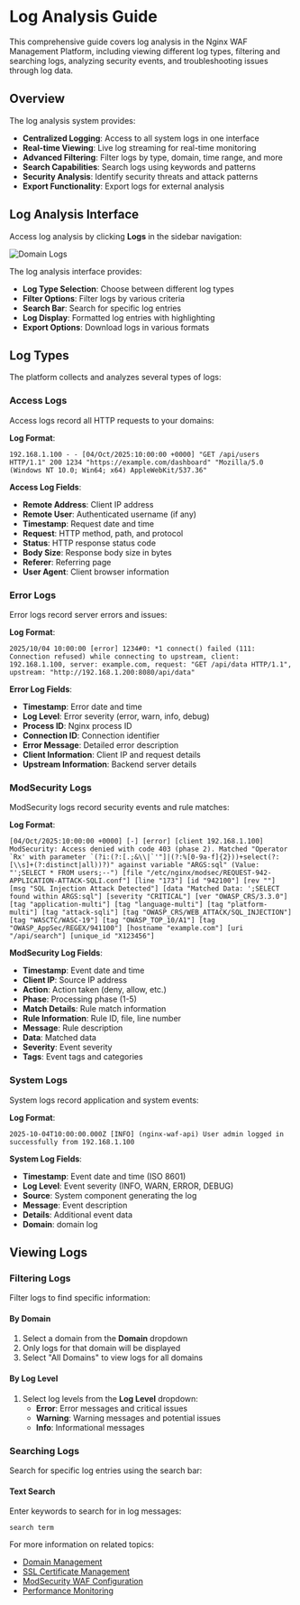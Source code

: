 # Log Analysis Guide

This comprehensive guide covers log analysis in the Nginx WAF Management Platform, including viewing different log types, filtering and searching logs, analyzing security events, and troubleshooting issues through log data.

## Overview

The log analysis system provides:
- **Centralized Logging**: Access to all system logs in one interface
- **Real-time Viewing**: Live log streaming for real-time monitoring
- **Advanced Filtering**: Filter logs by type, domain, time range, and more
- **Search Capabilities**: Search logs using keywords and patterns
- **Security Analysis**: Identify security threats and attack patterns
- **Export Functionality**: Export logs for external analysis

## Log Analysis Interface

Access log analysis by clicking **Logs** in the sidebar navigation:

![Domain Logs](/reference/screenshots/domain_log.png)

The log analysis interface provides:
- **Log Type Selection**: Choose between different log types
- **Filter Options**: Filter logs by various criteria
- **Search Bar**: Search for specific log entries
- **Log Display**: Formatted log entries with highlighting
- **Export Options**: Download logs in various formats

## Log Types

The platform collects and analyzes several types of logs:

### Access Logs

Access logs record all HTTP requests to your domains:

**Log Format**:
```
192.168.1.100 - - [04/Oct/2025:10:00:00 +0000] "GET /api/users HTTP/1.1" 200 1234 "https://example.com/dashboard" "Mozilla/5.0 (Windows NT 10.0; Win64; x64) AppleWebKit/537.36"
```

**Access Log Fields**:
- **Remote Address**: Client IP address
- **Remote User**: Authenticated username (if any)
- **Timestamp**: Request date and time
- **Request**: HTTP method, path, and protocol
- **Status**: HTTP response status code
- **Body Size**: Response body size in bytes
- **Referer**: Referring page
- **User Agent**: Client browser information

### Error Logs

Error logs record server errors and issues:

**Log Format**:
```
2025/10/04 10:00:00 [error] 1234#0: *1 connect() failed (111: Connection refused) while connecting to upstream, client: 192.168.1.100, server: example.com, request: "GET /api/data HTTP/1.1", upstream: "http://192.168.1.200:8080/api/data"
```

**Error Log Fields**:
- **Timestamp**: Error date and time
- **Log Level**: Error severity (error, warn, info, debug)
- **Process ID**: Nginx process ID
- **Connection ID**: Connection identifier
- **Error Message**: Detailed error description
- **Client Information**: Client IP and request details
- **Upstream Information**: Backend server details

### ModSecurity Logs

ModSecurity logs record security events and rule matches:

**Log Format**:
```
[04/Oct/2025:10:00:00 +0000] [-] [error] [client 192.168.1.100] ModSecurity: Access denied with code 403 (phase 2). Matched "Operator `Rx' with parameter `(?i:(?:[.;&\\|`'"]|(?:%[0-9a-f]{2}))+select(?:[\\s]+(?:distinct|all))?)" against variable "ARGS:sql" (Value: "';SELECT * FROM users;--") [file "/etc/nginx/modsec/REQUEST-942-APPLICATION-ATTACK-SQLI.conf"] [line "173"] [id "942100"] [rev ""] [msg "SQL Injection Attack Detected"] [data "Matched Data: ';SELECT found within ARGS:sql"] [severity "CRITICAL"] [ver "OWASP_CRS/3.3.0"] [tag "application-multi"] [tag "language-multi"] [tag "platform-multi"] [tag "attack-sqli"] [tag "OWASP_CRS/WEB_ATTACK/SQL_INJECTION"] [tag "WASCTC/WASC-19"] [tag "OWASP_TOP_10/A1"] [tag "OWASP_AppSec/REGEX/941100"] [hostname "example.com"] [uri "/api/search"] [unique_id "X123456"]
```

**ModSecurity Log Fields**:
- **Timestamp**: Event date and time
- **Client IP**: Source IP address
- **Action**: Action taken (deny, allow, etc.)
- **Phase**: Processing phase (1-5)
- **Match Details**: Rule match information
- **Rule Information**: Rule ID, file, line number
- **Message**: Rule description
- **Data**: Matched data
- **Severity**: Event severity
- **Tags**: Event tags and categories

### System Logs

System logs record application and system events:

**Log Format**:
```
2025-10-04T10:00:00.000Z [INFO] (nginx-waf-api) User admin logged in successfully from 192.168.1.100
```

**System Log Fields**:
- **Timestamp**: Event date and time (ISO 8601)
- **Log Level**: Event severity (INFO, WARN, ERROR, DEBUG)
- **Source**: System component generating the log
- **Message**: Event description
- **Details**: Additional event data
- **Domain**: domain log

## Viewing Logs

### Filtering Logs

Filter logs to find specific information:

#### By Domain

1. Select a domain from the **Domain** dropdown
2. Only logs for that domain will be displayed
3. Select "All Domains" to view logs for all domains


#### By Log Level

1. Select log levels from the **Log Level** dropdown:
   - **Error**: Error messages and critical issues
   - **Warning**: Warning messages and potential issues
   - **Info**: Informational messages


### Searching Logs

Search for specific log entries using the search bar:

#### Text Search

Enter keywords to search for in log messages:
```
search term
```




For more information on related topics:
- [Domain Management](/guide/domains)
- [SSL Certificate Management](/guide/ssl)
- [ModSecurity WAF Configuration](/guide/modsecurity)
- [Performance Monitoring](/guide/performance)